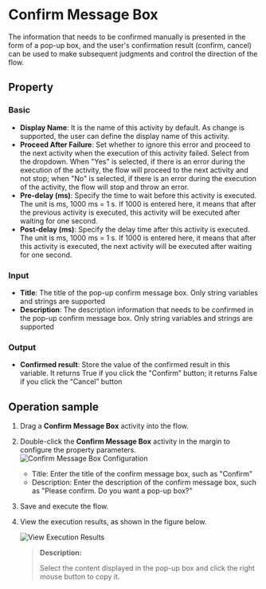 # Confirm Message Box

The information that needs to be confirmed manually is presented in the form of a pop-up box, and the user's confirmation result (confirm, cancel) can be used to make subsequent judgments and control the direction of the flow.

## Property

### Basic

- **Display Name**: It is the name of this activity by default. As change is supported, the user can define the display name of this activity.
- **Proceed After Failure**: Set whether to ignore this error and proceed to the next activity when the execution of this activity failed. Select from the dropdown. When "Yes" is selected, if there is an error during the execution of the activity, the flow will proceed to the next activity and not stop; when "No" is selected, if there is an error during the execution of the activity, the flow will stop and throw an error.
- **Pre-delay (ms)**: Specify the time to wait before this activity is executed. The unit is ms, 1000 ms = 1 s. If 1000 is entered here, it means that after the previous activity is executed, this activity will be executed after waiting for one second.
- **Post-delay (ms)**: Specify the delay time after this activity is executed. The unit is ms, 1000 ms = 1 s. If 1000 is entered here, it means that after this activity is executed, the next activity will be executed after waiting for one second.

### Input

- **Title**: The title of the pop-up confirm message box. Only string variables and strings are supported
- **Description**: The description information that needs to be confirmed in the pop-up confirm message box. Only string variables and strings are supported

### Output

- **Confirmed result**: Store the value of the confirmed result in this variable. It returns True if you click the "Confirm” button; it returns False if you click the “Cancel” button

## Operation sample

1. Drag a **Confirm Message Box** activity into the flow.

2. Double-click the **Confirm Message Box** activity in the margin to configure the property parameters. ![Confirm Message Box Configuration](https://docimages.blob.core.chinacloudapi.cn/images/Activities/comfirmsetting20201221.png)
   
   - Title: Enter the title of the confirm message box, such as "Confirm"
   - Description: Enter the description of the confirm message box, such as "Please confirm. Do you want a pop-up box?"

3. Save and execute the flow.

4. View the execution results, as shown in the figure below.
   
   ![View Execution Results](https://docimages.blob.core.chinacloudapi.cn/images/Activities/showresult20201221.png)
   
   > **Description:**
   > 
   > Select the content displayed in the pop-up box and click the right mouse button to copy it.